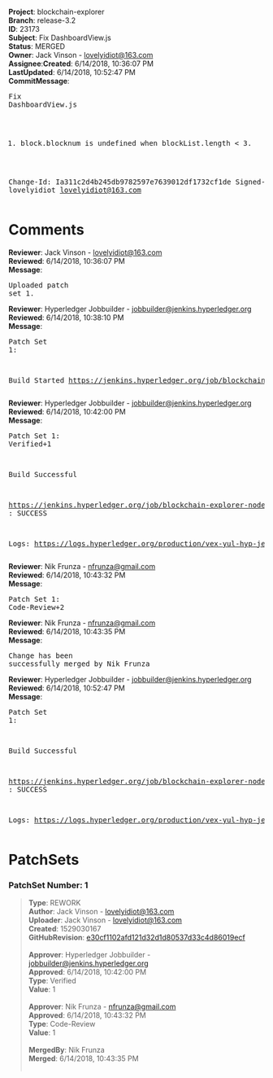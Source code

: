 <strong>Project</strong>: blockchain-explorer</br><strong>Branch</strong>: release-3.2<br><strong>ID</strong>: 23173<br><strong>Subject</strong>: Fix DashboardView.js<br><strong>Status</strong>: MERGED<br><strong>Owner</strong>: Jack Vinson - lovelyidiot@163.com<br><strong>Assignee</strong>:<strong>Created</strong>: 6/14/2018, 10:36:07 PM<br><strong>LastUpdated</strong>: 6/14/2018, 10:52:47 PM<br><strong>CommitMessage</strong>:<br><pre>Fix DashboardView.js

1. block.blocknum is undefined when blockList.length < 3.

Change-Id: Ia311c2d4b245db9782597e7639012df1732cf1de
Signed-off-by: lovelyidiot <lovelyidiot@163.com>
</pre><h1>Comments</h1><strong>Reviewer</strong>: Jack Vinson - lovelyidiot@163.com<br><strong>Reviewed</strong>: 6/14/2018, 10:36:07 PM<br><strong>Message</strong>: <pre>Uploaded patch set 1.</pre><strong>Reviewer</strong>: Hyperledger Jobbuilder - jobbuilder@jenkins.hyperledger.org<br><strong>Reviewed</strong>: 6/14/2018, 10:38:10 PM<br><strong>Message</strong>: <pre>Patch Set 1:

Build Started https://jenkins.hyperledger.org/job/blockchain-explorer-node6-verify-x86_64/191/</pre><strong>Reviewer</strong>: Hyperledger Jobbuilder - jobbuilder@jenkins.hyperledger.org<br><strong>Reviewed</strong>: 6/14/2018, 10:42:00 PM<br><strong>Message</strong>: <pre>Patch Set 1: Verified+1

Build Successful 

https://jenkins.hyperledger.org/job/blockchain-explorer-node6-verify-x86_64/191/ : SUCCESS

Logs: https://logs.hyperledger.org/production/vex-yul-hyp-jenkins-3/blockchain-explorer-node6-verify-x86_64/191</pre><strong>Reviewer</strong>: Nik Frunza - nfrunza@gmail.com<br><strong>Reviewed</strong>: 6/14/2018, 10:43:32 PM<br><strong>Message</strong>: <pre>Patch Set 1: Code-Review+2</pre><strong>Reviewer</strong>: Nik Frunza - nfrunza@gmail.com<br><strong>Reviewed</strong>: 6/14/2018, 10:43:35 PM<br><strong>Message</strong>: <pre>Change has been successfully merged by Nik Frunza</pre><strong>Reviewer</strong>: Hyperledger Jobbuilder - jobbuilder@jenkins.hyperledger.org<br><strong>Reviewed</strong>: 6/14/2018, 10:52:47 PM<br><strong>Message</strong>: <pre>Patch Set 1:

Build Successful 

https://jenkins.hyperledger.org/job/blockchain-explorer-node6-merge-x86_64/101/ : SUCCESS

Logs: https://logs.hyperledger.org/production/vex-yul-hyp-jenkins-3/blockchain-explorer-node6-merge-x86_64/101</pre><h1>PatchSets</h1><h3>PatchSet Number: 1</h3><blockquote><strong>Type</strong>: REWORK<br><strong>Author</strong>: Jack Vinson - lovelyidiot@163.com<br><strong>Uploader</strong>: Jack Vinson - lovelyidiot@163.com<br><strong>Created</strong>: 1529030167<br><strong>GitHubRevision</strong>: [e30cf1102afd121d32d1d80537d33c4d86019ecf](https://github.com/hyperledger/blockchain-explorer/commit/e30cf1102afd121d32d1d80537d33c4d86019ecf)<br><br><strong>Approver</strong>: Hyperledger Jobbuilder - jobbuilder@jenkins.hyperledger.org<br><strong>Approved</strong>: 6/14/2018, 10:42:00 PM<br><strong>Type</strong>: Verified<br><strong>Value</strong>: 1<br><br><strong>Approver</strong>: Nik Frunza - nfrunza@gmail.com<br><strong>Approved</strong>: 6/14/2018, 10:43:32 PM<br><strong>Type</strong>: Code-Review<br><strong>Value</strong>: 1<br><br><strong>MergedBy</strong>: Nik Frunza<br><strong>Merged</strong>: 6/14/2018, 10:43:35 PM<br><br></blockquote>
